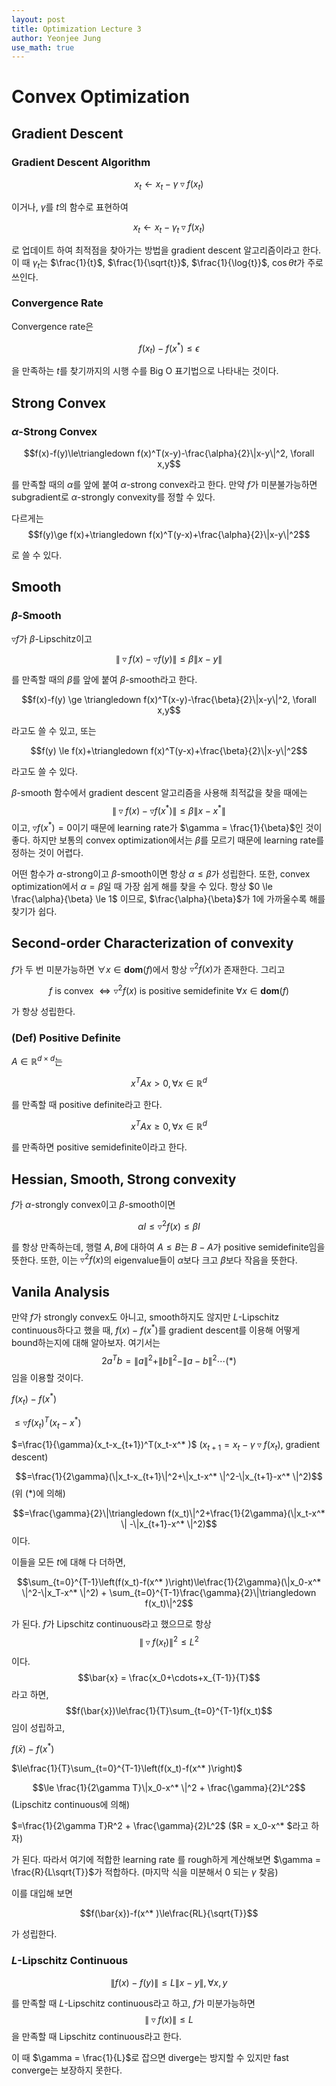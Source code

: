 ```yaml
---
layout: post
title: Optimization Lecture 3
author: Yeonjee Jung
use_math: true
---
```


# Convex Optimization
## Gradient Descent
### Gradient Descent Algorithm

$$x_t \leftarrow x_t - \gamma\triangledown f(x_t)$$

이거나, $\gamma$를 $t$의 함수로 표현하여

$$x_t \leftarrow x_t - \gamma_t\triangledown f(x_t)$$

로 업데이트 하여 최적점을 찾아가는 방법을 gradient descent 알고리즘이라고 한다. 이 때 $\gamma_t$는 $\frac{1}{t}$, $\frac{1}{\sqrt{t}}$, $\frac{1}{\log{t}}$, $\cos{\theta t}$가 주로 쓰인다.

### Convergence Rate

Convergence rate은

$$f(x_t)-f(x^* )\le\epsilon$$

을 만족하는 $t$를 찾기까지의 시행 수를 Big O 표기법으로 나타내는 것이다.

## Strong Convex
### $\alpha$-Strong Convex

$$f(x)-f(y)\le\triangledown f(x)^T(x-y)-\frac{\alpha}{2}\|x-y\|^2, \forall x,y$$

를 만족할 때의 $\alpha$를 앞에 붙여 $\alpha$-strong convex라고 한다. 만약 $f$가 미분불가능하면 subgradient로 $\alpha$-strongly convexity를 정할 수 있다.

다르게는
$$f(y)\ge f(x)+\triangledown f(x)^T(y-x)+\frac{\alpha}{2}\|x-y\|^2$$

로 쓸 수 있다.

## Smooth
### $\beta$-Smooth
$\triangledown f$가 $\beta$-Lipschitz이고

$$\|\triangledown f(x)-\triangledown f(y)\|\le\beta\|x-y\|$$

를 만족할 때의 $\beta$를 앞에 붙여 $\beta$-smooth라고 한다.

$$f(x)-f(y) \ge \triangledown f(x)^T(x-y)-\frac{\beta}{2}\|x-y\|^2, \forall x,y$$

라고도 쓸 수 있고, 또는

$$f(y) \le f(x)+\triangledown f(x)^T(y-x)+\frac{\beta}{2}\|x-y\|^2$$

라고도 쓸 수 있다.

$\beta$-smooth 함수에서 gradient descent 알고리즘을 사용해 최적값을 찾을 때에는 $$\|\triangledown f(x)-\triangledown f(x^* )\|\le\beta \|x-x^* \|$$이고, $\triangledown f(x^* )=0$이기 때문에 learning rate가 $\gamma = \frac{1}{\beta}$인 것이 좋다. 하지만 보통의 convex optimization에서는 $\beta$를 모르기 때문에 learning rate를 정하는 것이 어렵다.

어떤 함수가 $\alpha$-strong이고 $\beta$-smooth이면 항상 $\alpha \le \beta$가 성립한다. 또한, convex optimization에서 $\alpha = \beta$일 때 가장 쉽게 해를 찾을 수 있다. 항상 $0 \le \frac{\alpha}{\beta} \le 1$ 이므로, $\frac{\alpha}{\beta}$가 1에 가까울수록 해를 찾기가 쉽다.

## Second-order Characterization of convexity

$f$가 두 번 미분가능하면 $\forall x\in\mathbf{dom}{(f)}$에서 항상 $\triangledown^2f(x)$가 존재한다. 그리고

$$f \text{ is convex }\Leftrightarrow \triangledown^2 f(x) \text{ is positive semidefinite }\forall x\in\mathbf{dom}{(f)}$$

가 항상 성립한다.

### (Def) Positive Definite

$A\in\mathbb{R}^{d\times d}$는

$$x^TAx \gt 0, \forall x\in \mathbb{R}^d$$

를 만족할 때 positive definite라고 한다.

$$x^TAx\ge 0 , \forall x\in \mathbb{R}^d$$

를 만족하면 positive semidefinite이라고 한다.

## Hessian, Smooth, Strong convexity
$f$가 $\alpha$-strongly convex이고 $\beta$-smooth이면

$$\alpha I \le \triangledown^2f(x)\le\beta I$$

를 항상 만족하는데, 행렬 $A, B$에 대하여 $A\le B$는 $B-A$가 positive semidefinite임을 뜻한다. 또한, 이는 $\triangledown^2 f(x)$의 eigenvalue들이 $\alpha$보다 크고 $\beta$보다 작음을 뜻한다.

## Vanila Analysis
만약 $f$가 strongly convex도 아니고, smooth하지도 않지만 $L$-Lipschitz continuous하다고 했을 때, $f(x)-f(x^* )$를 gradient descent를 이용해 어떻게 bound하는지에 대해 알아보자. 여기서는 $$2a^Tb = \|a\|^2+\|b\|^2-\|a-b\|^2 \cdots(* )$$임을 이용할 것이다.

$f(x_t)-f(x^* )$

$\le\triangledown f(x_t)^T(x_t-x^* )$

$=\frac{1}{\gamma}(x_t-x_{t+1})^T(x_t-x^* )$ ($x_{t+1} = x_t-\gamma\triangledown f(x_t)$, gradient descent)

$$=\frac{1}{2\gamma}(\|x_t-x_{t+1}\|^2+\|x_t-x^* \|^2-\|x_{t+1}-x^* \|^2)$$ (위 $(* )$에 의해)

$$=\frac{\gamma}{2}\|\triangledown f(x_t)\|^2+\frac{1}{2\gamma}(\|x_t-x^* \| -\|x_{t+1}-x^* \|^2)$$ 이다.

이들을 모든 $t$에 대해 다 더하면,

$$\sum_{t=0}^{T-1}\left(f(x_t)-f(x^* )\right)\le\frac{1}{2\gamma}(\|x_0-x^* \|^2-\|x_T-x^* \|^2) + \sum_{t=0}^{T-1}\frac{\gamma}{2}\|\triangledown f(x_t)\|^2$$

가 된다. $f$가 Lipschitz continuous라고 했으므로 항상 $$\|\triangledown f(x_t)\|^2 \le L^2$$이다. $$\bar{x} = \frac{x_0+\cdots+x_{T-1}}{T}$$라고 하면, $$f(\bar{x})\le\frac{1}{T}\sum_{t=0}^{T-1}f(x_t)$$ 임이 성립하고,


$f(\bar{x})-f(x^* )$

$\le\frac{1}{T}\sum_{t=0}^{T-1}\left(f(x_t)-f(x^* )\right)$

$$\le \frac{1}{2\gamma T}\|x_0-x^* \|^2 + \frac{\gamma}{2}L^2$$ (Lipschitz continuous에 의해)

$=\frac{1}{2\gamma T}R^2 + \frac{\gamma}{2}L^2$ ($R = x_0-x^* $라고 하자)

가 된다. 따라서 여기에 적합한 learning rate 를 rough하게 계산해보면 $\gamma = \frac{R}{L\sqrt{T}}$가 적합하다. (마지막 식을 미분해서 0 되는 $\gamma$ 찾음)

이를 대입해 보면

$$f(\bar{x})-f(x^* )\le\frac{RL}{\sqrt{T}}$$

가 성립한다.

### $L$-Lipschitz Continuous
$$\|f(x)-f(y)\| \le L\|x-y\|, \forall x,y$$

를 만족할 때 $L$-Lipschitz continuous라고 하고, $f$가 미분가능하면 $$\|\triangledown f(x)\|\le L$$을 만족할 때 Lipschitz continuous라고 한다.

이 때 $\gamma = \frac{1}{L}$로 잡으면 diverge는 방지할 수 있지만 fast converge는 보장하지 못한다.
